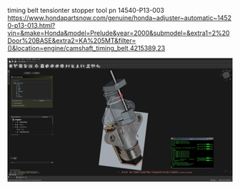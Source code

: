 timing belt tensionter stopper tool pn 14540-P13-003
https://www.hondapartsnow.com/genuine/honda~adjuster~automatic~14520-p13-013.html?vin=&make=Honda&model=Prelude&year=2000&submodel=&extra1=2%20Door%20BASE&extra2=KA%205MT&filter=()&location=engine/camshaft_timing_belt,4215389,23


![stopper](print/gloss.jpeg)
